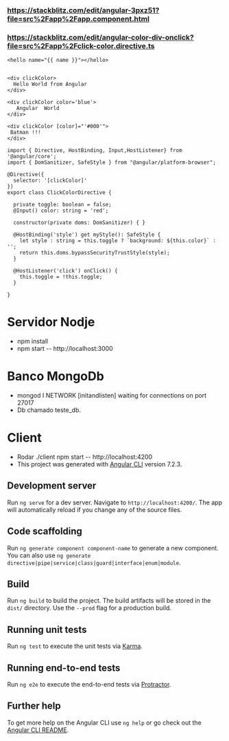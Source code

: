 ### https://stackblitz.com/edit/angular-3pxz51?file=src%2Fapp%2Fapp.component.html
### https://stackblitz.com/edit/angular-color-div-onclick?file=src%2Fapp%2Fclick-color.directive.ts


```
<hello name="{{ name }}"></hello>


<div clickColor>
  Hello World from Angular
</div>

<div clickColor color='blue'>
   Angular  World
</div>

<div clickColor [color]="'#000'">
 Batman !!!
</div>
```


```
import { Directive, HostBinding, Input,HostListener} from '@angular/core';
import { DomSanitizer, SafeStyle } from "@angular/platform-browser";

@Directive({
  selector: '[clickColor]'
})
export class ClickColorDirective {

  private toggle: boolean = false;
  @Input() color: string = 'red';

  constructor(private doms: DomSanitizer) { }

  @HostBinding('style') get myStyle(): SafeStyle {
    let style : string = this.toggle ? `background: ${this.color}` : '';
    return this.doms.bypassSecurityTrustStyle(style);
  }
  
  @HostListener('click') onClick() {
    this.toggle = !this.toggle;
  } 

}
```

# Servidor Nodje
 - npm install
 - npm start  -- http://localhost:3000

# Banco MongoDb
 - mongod  I NETWORK  [initandlisten] waiting for connections on port 27017
 - Db chamado teste_db.

# Client
 - Rodar ./client npm start -- http://localhost:4200
 - This project was generated with [Angular CLI](https://github.com/angular/angular-cli) version 7.2.3.

## Development server

Run `ng serve` for a dev server. Navigate to `http://localhost:4200/`. The app will automatically reload if you change any of the source files.

## Code scaffolding

Run `ng generate component component-name` to generate a new component. You can also use `ng generate directive|pipe|service|class|guard|interface|enum|module`.

## Build

Run `ng build` to build the project. The build artifacts will be stored in the `dist/` directory. Use the `--prod` flag for a production build.

## Running unit tests

Run `ng test` to execute the unit tests via [Karma](https://karma-runner.github.io).

## Running end-to-end tests

Run `ng e2e` to execute the end-to-end tests via [Protractor](http://www.protractortest.org/).

## Further help

To get more help on the Angular CLI use `ng help` or go check out the [Angular CLI README](https://github.com/angular/angular-cli/blob/master/README.md).
